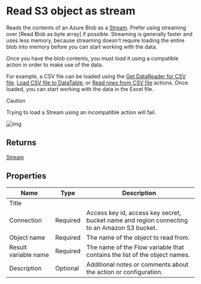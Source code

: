 # Read S3 object as stream

Reads the contents of an Azure Blob as a [Stream](https://learn.microsoft.com/en-us/dotnet/api/system.io.stream). Prefer using streaming over [Read Blob as byte array] if possible. Streaming is generally faster and uses less memory, because streaming doesn't require loading the entire blob into memory before you can start working with the data.

Once you have the blob contents, you must _load_ it using a compatible action in order to make use of the data.

For example, a CSV file can be loaded using the [Get DataReader for CSV file](../csv/get-datareader-for-csv-file.md), [Load CSV file to DataTable](../csv/load-csv-file-to-datatable.md), or [Read rows from CSV file](../csv/read-rows-from-csv-file.md) actions. Once loaded, you can start working with the data in the Excel file.

> [!CAUTION]
> Trying to load a Stream using an incompatible action will fail.

![img](https://profitbasedocs.blob.core.windows.net/flowimages/read-as-stream-amaz.png)

## Returns

[Stream](https://learn.microsoft.com/en-us/dotnet/api/system.io.stream)

## Properties

| Name                 | Type     | Description                                                                                 |
| -------------------- | -------- | ------------------------------------------------------------------------------------------- |
| Title                | |                                                                                             |
| Connection           | Required | Access key id, access key secret, bucket name and region connecting to an Amazon S3 bucket. |
| Object name          | Required | The name of the object to read from.                                                        |
| Result variable name | Required | The name of the Flow variable that contains the list of the object names.                   |
| Description          | Optional |  Additional notes or comments about the action or configuration. |
